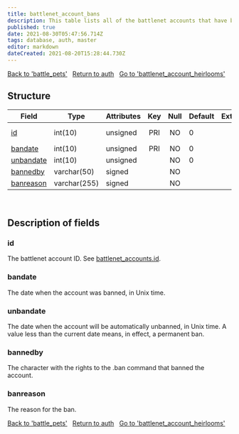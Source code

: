 ```yaml
---
title: battlenet_account_bans
description: This table lists all of the battlenet accounts that have been banned along with the date when (or if) the ban will expire.
published: true
date: 2021-08-30T05:47:56.714Z
tags: database, auth, master
editor: markdown
dateCreated: 2021-08-20T15:28:44.730Z
---
```


<a href="https://dev.trinitycore.info/en/database/master/auth/battle_pets" class="mt-5 v-btn v-btn--depressed v-btn--flat v-btn--outlined theme--light v-size--default darkblue--text text--lighten-3"><span class="v-btn__content"><i aria-hidden="true" class="v-icon notranslate v-icon--left mdi mdi-arrow-left theme--light"></i><span>Back to 'battle_pets'</span></span></a>&nbsp;&nbsp;&nbsp;<a href="https://dev.trinitycore.info/en/database/master/auth/home" class="mt-5 v-btn v-btn--depressed v-btn--flat v-btn--outlined theme--light v-size--default darkblue--text text--lighten-3"><span class="v-btn__content"><i aria-hidden="true" class="v-icon notranslate v-icon--left mdi mdi-home-outline theme--light"></i><span>Return to auth</span></span></a>&nbsp;&nbsp;&nbsp;<a href="https://dev.trinitycore.info/en/database/master/auth/battlenet_account_heirlooms" class="mt-5 v-btn v-btn--depressed v-btn--flat v-btn--outlined theme--light v-size--default darkblue--text text--lighten-3"><span class="v-btn__content"><span>Go to 'battlenet_account_heirlooms'</span><i aria-hidden="true" class="v-icon notranslate v-icon--right mdi mdi-arrow-right theme--light"></i></span></a>
## Structure

| Field | Type | Attributes | Key | Null | Default | Extra | Comment |
|---|---|---|:---:|:---:|---|---|---|
[id](#id) | int(10) | unsigned | PRI | NO | 0 |  | Account id |
[bandate](#bandate) | int(10) | unsigned | PRI | NO | 0 |  |  |
[unbandate](#unbandate) | int(10) | unsigned |  | NO | 0 |  |  |
[bannedby](#bannedby) | varchar(50) | signed |  | NO |  |  |  |
[banreason](#banreason) | varchar(255) | signed |  | NO |  |  |  |

&nbsp;
## Description of fields

### id   
The battlenet account ID. See [battlenet_accounts.id](/database/master/auth/battlenet_accounts#id).
&nbsp;
    
### bandate  
The date when the account was banned, in Unix time.
&nbsp;

### unbandate
The date when the account will be automatically unbanned, in Unix time. A value less than the current date means, in effect, a permanent ban.
&nbsp;

### bannedby 
The character with the rights to the .ban command that banned the account.
&nbsp;

### banreason
The reason for the ban.
&nbsp;

<a href="https://dev.trinitycore.info/en/database/master/auth/battle_pets" class="mt-5 v-btn v-btn--depressed v-btn--flat v-btn--outlined theme--light v-size--default darkblue--text text--lighten-3"><span class="v-btn__content"><i aria-hidden="true" class="v-icon notranslate v-icon--left mdi mdi-arrow-left theme--light"></i><span>Back to 'battle_pets'</span></span></a>&nbsp;&nbsp;&nbsp;<a href="https://dev.trinitycore.info/en/database/master/auth/home" class="mt-5 v-btn v-btn--depressed v-btn--flat v-btn--outlined theme--light v-size--default darkblue--text text--lighten-3"><span class="v-btn__content"><i aria-hidden="true" class="v-icon notranslate v-icon--left mdi mdi-home-outline theme--light"></i><span>Return to auth</span></span></a>&nbsp;&nbsp;&nbsp;<a href="https://dev.trinitycore.info/en/database/master/auth/battlenet_account_heirlooms" class="mt-5 v-btn v-btn--depressed v-btn--flat v-btn--outlined theme--light v-size--default darkblue--text text--lighten-3"><span class="v-btn__content"><span>Go to 'battlenet_account_heirlooms'</span><i aria-hidden="true" class="v-icon notranslate v-icon--right mdi mdi-arrow-right theme--light"></i></span></a>